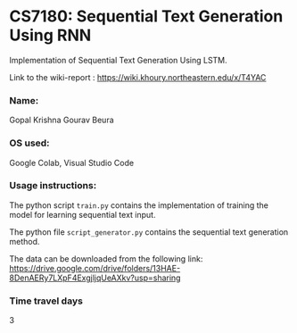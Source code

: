 # CS7180: Sequential Text Generation Using RNN

Implementation of Sequential Text Generation Using LSTM.

Link to the wiki-report : https://wiki.khoury.northeastern.edu/x/T4YAC

### Name:
Gopal Krishna
Gourav Beura

### OS used:
Google Colab, Visual Studio Code

### Usage instructions:
The python script `train.py` contains the implementation of training the model for learning sequential text input.

The python file `script_generator.py` contains the sequential text generation method.

The data can be downloaded from the following link: https://drive.google.com/drive/folders/13HAE-8DenAERy7LXpF4ExgjljqUeAXkv?usp=sharing

### Time travel days
3